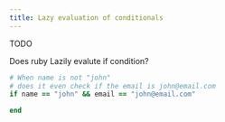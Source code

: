 ```yaml
---
title: Lazy evaluation of conditionals
---
```


TODO

Does ruby Lazily evalute if condition?
```rb
# When name is not "john" 
# does it even check if the email is john@email.com
if name == "john" && email == "john@email.com"

end
```
